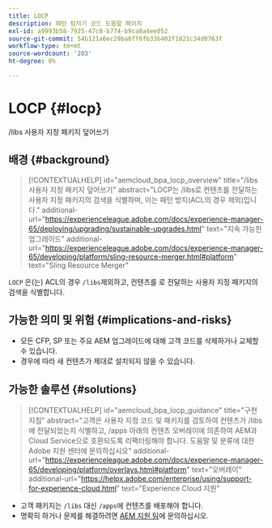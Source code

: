 ```yaml
---
title: LOCP
description: 패턴 탐지기 코드 도움말 페이지
exl-id: a9993b58-7925-47c0-b774-b9ca8a4ee052
source-git-commit: 54b121a6ec29ba6ff6fb33b402f1821c34d0763f
workflow-type: tm+mt
source-wordcount: '203'
ht-degree: 0%

---
```


# LOCP {#locp}

/libs 사용자 지정 패키지 덮어쓰기

## 배경 {#background}

>[!CONTEXTUALHELP]
>id="aemcloud_bpa_locp_overview"
>title="/libs 사용자 지정 패키지 덮어쓰기"
>abstract="LOCP는 /libs로 컨텐츠를 전달하는 사용자 지정 패키지의 검색을 식별하며, 이는 패턴 방지(ACL의 경우 제외)입니다."
>additional-url="https://experienceleague.adobe.com/docs/experience-manager-65/deploying/upgrading/sustainable-upgrades.html" text="지속 가능한 업그레이드"
>additional-url="https://experienceleague.adobe.com/docs/experience-manager-65/developing/platform/sling-resource-merger.html#platform" text="Sling Resource Merger"

`LOCP` 은(는) ACL의 경우  `/libs`제외하고, 컨텐츠를 로 전달하는 사용자 지정 패키지의 검색을 식별합니다.

## 가능한 의미 및 위험 {#implications-and-risks}

* 모든 CFP, SP 또는 주요 AEM 업그레이드에 대해 고객 코드를 삭제하거나 교체할 수 있습니다.
* 경우에 따라 새 컨텐츠가 제대로 설치되지 않을 수 있습니다.

## 가능한 솔루션 {#solutions}

>[!CONTEXTUALHELP]
>id="aemcloud_bpa_locp_guidance"
>title="구현 지침"
>abstract="고객은 사용자 지정 코드 및 패키지를 검토하여 컨텐츠가 /libs에 전달되었는지 식별하고, /apps 아래의 컨텐츠 오버레이에 의존하여 AEM과 Cloud Service으로 호환되도록 리팩터링해야 합니다. 도움말 및 분류에 대한 Adobe 지원 센터에 문의하십시오"
>additional-url="https://experienceleague.adobe.com/docs/experience-manager-65/developing/platform/overlays.html#platform" text="오버레이"
>additional-url="https://helpx.adobe.com/enterprise/using/support-for-experience-cloud.html" text="Experience Cloud 지원"

* 고객 패키지는 `/libs` 대신 `/apps`에 컨텐츠를 배포해야 합니다.
* 명확히 하거나 문제를 해결하려면 [AEM 지원 팀](https://helpx.adobe.com/enterprise/using/support-for-experience-cloud.html)에 문의하십시오.
